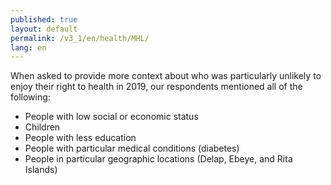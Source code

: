```yaml
---
published: true
layout: default
permalink: /v3_1/en/health/MHL/
lang: en
---
```

When asked to provide more context about who was particularly unlikely to enjoy their right to health in 2019, our respondents mentioned all of the following: 

- People with low social or economic status 
- Children 
- People with less education 
- People with particular medical conditions (diabetes) 
- People in particular geographic locations (Delap, Ebeye, and Rita Islands)
